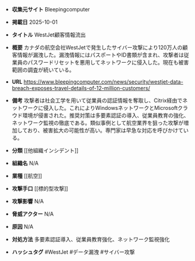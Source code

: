 - **収集元サイト**
Bleepingcomputer

- **掲載日**
2025-10-01

- **タイトル**
WestJet顧客情報流出

- **概要**
カナダの航空会社WestJetで発生したサイバー攻撃により120万人の顧客情報が漏洩した。漏洩情報にはパスポートやID書類が含まれ、攻撃者は従業員のパスワードリセットを悪用してネットワークに侵入した。現在も被害範囲の調査が続いている。

- **URL**
https://www.bleepingcomputer.com/news/security/westjet-data-breach-exposes-travel-details-of-12-million-customers/

- **備考**
攻撃者は社会工学を用いて従業員の認証情報を奪取し、Citrix経由でネットワークに侵入した。これによりWindowsネットワークとMicrosoftクラウド環境が侵害された。推奨対策は多要素認証の導入、従業員教育の強化、ネットワーク監視の徹底である。類似事例として航空業界を狙った攻撃が増加しており、被害拡大の可能性が高い。専門家は早急な対応を呼びかけている。

- **分類**
[[他組織インシデント]]

- **組織名**
N/A

- **業種**
[[航空]]

- **攻撃手口**
[[標的型攻撃]]

- **攻撃影響**
N/A

- **脅威アクター**
N/A

- **原因**
N/A

- **対処方法**
多要素認証導入、従業員教育強化、ネットワーク監視強化

- **ハッシュタグ**
#WestJet #データ漏洩 #サイバー攻撃
